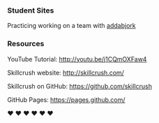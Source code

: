 ### Student Sites
Practicing working on a team with [addabjork](https://github.com/addabjork)

### Resources
YouTube Tutorial: http://youtu.be/j1CQmOXFaw4

Skillcrush website: http://skillcrush.com/

Skillcrush on GitHub: https://github.com/skillcrush

GitHub Pages: https://pages.github.com/

:heart: :heart: :heart: :heart: :heart: :heart: 
